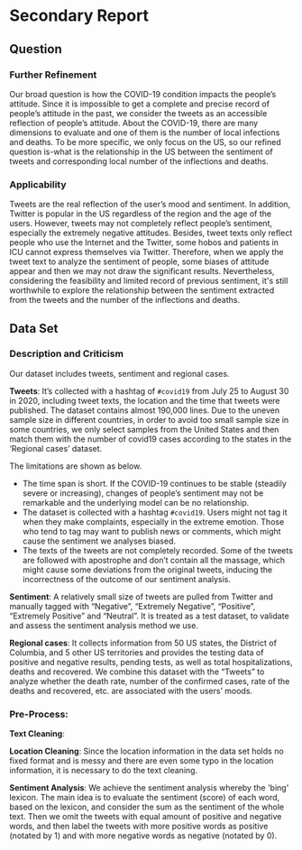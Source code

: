 # Secondary Report

## Question

### Further Refinement

Our broad question is how the COVID-19 condition impacts the people’s attitude. Since it is impossible to get a complete and precise record of people’s attitude in the past, we consider the tweets as an accessible reflection of people’s attitude. About the COVID-19, there are many dimensions to evaluate and one of them is the number of local infections and deaths. To be more specific, we only focus on the US, so our refined question is-what is the relationship in the US between the sentiment of tweets and corresponding local number of the inflections and deaths.

### Applicability

Tweets are the real reflection of the user’s mood and sentiment. In addition, Twitter is popular in the US regardless of the region and the age of the users. However, tweets may not completely reflect people’s sentiment, especially the extremely negative attitudes. Besides, tweet texts only reflect people who use the Internet and the Twitter, some hobos and patients in ICU cannot express themselves via Twitter. Therefore, when we apply the tweet text to analyze the sentiment of people, some biases of attitude appear and then we may not draw the significant results. Nevertheless, considering the feasibility and limited record of previous sentiment, it's still worthwhile to explore the relationship between the sentiment extracted from the tweets and the number of the inflections and deaths.

## Data Set

### Description and Criticism

Our dataset includes tweets, sentiment and regional cases.

**Tweets**: It’s collected with a hashtag of `#covid19` from July 25 to August 30 in 2020, including tweet texts, the location and the time that tweets were published. The dataset contains almost 190,000 lines. Due to the uneven sample size in different countries, in order to avoid too small sample size in some countries, we only select samples from the United States and then match them with the number of covid19 cases according to the states in the ‘Regional cases’ dataset. 

The limitations are shown as below. 

+ The time span is short. If the COVID-19 continues to be stable (steadily severe or increasing), changes of people’s sentiment may not be remarkable and the underlying model can be no relationship.
+ The dataset is collected with a hashtag `#covid19`. Users might not tag it when they make complaints, especially in the extreme emotion. Those who tend to tag may want to publish news or comments, which might cause the sentiment we analyses biased.
+ The texts of the tweets are not completely recorded. Some of the tweets are followed with apostrophe and don’t contain all the massage, which might cause some deviations from the original tweets, inducing the incorrectness of the outcome of our sentiment analysis.

**Sentiment**: A relatively small size of tweets are pulled from Twitter and manually tagged with “Negative”, “Extremely Negative”, “Positive”, “Extremely Positive” and “Neutral”. It is treated as a test dataset, to validate and assess the sentiment analysis method we use.

**Regional cases**: It collects information from 50 US states, the District of Columbia, and 5 other US territories and provides the testing data of positive and negative results, pending tests, as well as total hospitalizations, deaths and recovered. We combine this dataset with the “Tweets” to analyze whether the death rate, number of the confirmed cases, rate of the deaths and recovered, etc. are associated with the users’ moods.

### Pre-Process: 

**Text Cleaning**: 

**Location Cleaning**: Since the location information in the data set holds no fixed format and is messy and there are even some typo in the location information, it is necessary to do the text cleaning. 

**Sentiment Analysis**: We achieve the sentiment analysis whereby the 'bing' lexicon. The main idea is to evaluate the sentiment (score) of each word, based on the lexicon, and consider the sum as the sentiment of the whole text. Then we omit the tweets with equal amount of positive and negative words, and then label the tweets with more positive words as positive (notated by 1) and with more negative words as negative (notated by 0). 



